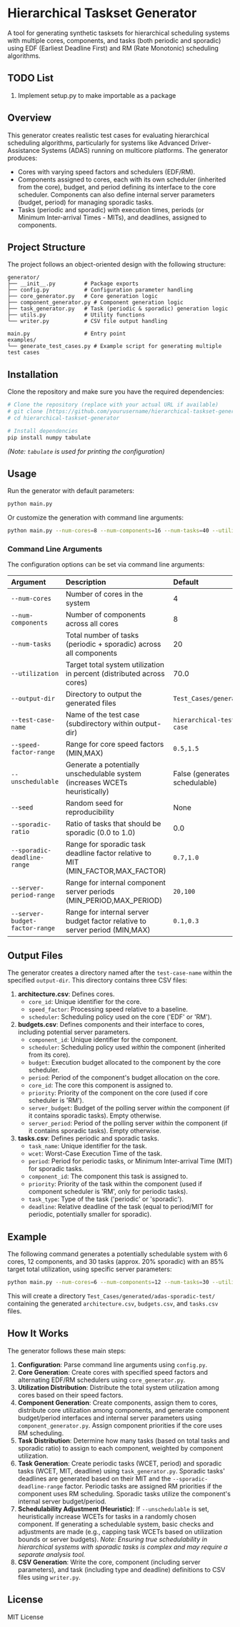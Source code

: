 
# Hierarchical Taskset Generator

A tool for generating synthetic tasksets for hierarchical scheduling systems with multiple cores, components, and tasks (both periodic and sporadic) using EDF (Earliest Deadline First) and RM (Rate Monotonic) scheduling algorithms.

## TODO List
1. Implement setup.py to make importable as a package

## Overview

This generator creates realistic test cases for evaluating hierarchical scheduling algorithms, particularly for systems like Advanced Driver-Assistance Systems (ADAS) running on multicore platforms. The generator produces:

* Cores with varying speed factors and schedulers (EDF/RM).
* Components assigned to cores, each with its own scheduler (inherited from the core), budget, and period defining its interface to the core scheduler. Components can also define internal server parameters (budget, period) for managing sporadic tasks.
* Tasks (periodic and sporadic) with execution times, periods (or Minimum Inter-arrival Times - MITs), and deadlines, assigned to components.

## Project Structure

The project follows an object-oriented design with the following structure:

```
generator/
├── __init__.py         # Package exports
├── config.py           # Configuration parameter handling
├── core_generator.py   # Core generation logic
├── component_generator.py # Component generation logic
├── task_generator.py   # Task (periodic & sporadic) generation logic
├── utils.py            # Utility functions
└── writer.py           # CSV file output handling

main.py                 # Entry point
examples/
└── generate_test_cases.py # Example script for generating multiple test cases
```

## Installation

Clone the repository and make sure you have the required dependencies:

```bash
# Clone the repository (replace with your actual URL if available)
# git clone [https://github.com/yourusername/hierarchical-taskset-generator.git](https://github.com/yourusername/hierarchical-taskset-generator.git)
# cd hierarchical-taskset-generator

# Install dependencies
pip install numpy tabulate
```
*(Note: `tabulate` is used for printing the configuration)*

## Usage

Run the generator with default parameters:

```bash
python main.py
```

Or customize the generation with command line arguments:

```bash
python main.py --num-cores=8 --num-components=16 --num-tasks=40 --utilization=80 --sporadic-ratio=0.2 --output-dir=MyTestCases --test-case-name=MySporadicTest
```

### Command Line Arguments

The configuration options can be set via command line arguments:

| Argument                        | Description                                                                 | Default                    |
| :------------------------------ | :-------------------------------------------------------------------------- | :------------------------- |
| `--num-cores`                   | Number of cores in the system                                               | 4                          |
| `--num-components`              | Number of components across all cores                                       | 8                          |
| `--num-tasks`                   | Total number of tasks (periodic + sporadic) across all components           | 20                         |
| `--utilization`                 | Target total system utilization in percent (distributed across cores)       | 70.0                       |
| `--output-dir`                  | Directory to output the generated files                                     | `Test_Cases/generated`     |
| `--test-case-name`              | Name of the test case (subdirectory within output-dir)                      | `hierarchical-test-case`   |
| `--speed-factor-range`          | Range for core speed factors (MIN,MAX)                                      | `0.5,1.5`                  |
| `--unschedulable`               | Generate a potentially unschedulable system (increases WCETs heuristically) | False (generates schedulable) |
| `--seed`                        | Random seed for reproducibility                                             | None                       |
| `--sporadic-ratio`              | Ratio of tasks that should be sporadic (0.0 to 1.0)                         | 0.0                        |
| `--sporadic-deadline-range`     | Range for sporadic task deadline factor relative to MIT (MIN_FACTOR,MAX_FACTOR) | `0.7,1.0`                  |
| `--server-period-range`         | Range for internal component server periods (MIN_PERIOD,MAX_PERIOD)         | `20,100`                   |
| `--server-budget-factor-range`  | Range for internal server budget factor relative to server period (MIN,MAX) | `0.1,0.3`                  |

## Output Files

The generator creates a directory named after the `test-case-name` within the specified `output-dir`. This directory contains three CSV files:

1.  **architecture.csv**: Defines cores.
    * `core_id`: Unique identifier for the core.
    * `speed_factor`: Processing speed relative to a baseline.
    * `scheduler`: Scheduling policy used on the core ('EDF' or 'RM').
2.  **budgets.csv**: Defines components and their interface to cores, including potential server parameters.
    * `component_id`: Unique identifier for the component.
    * `scheduler`: Scheduling policy used *within* the component (inherited from its core).
    * `budget`: Execution budget allocated to the component by the core scheduler.
    * `period`: Period of the component's budget allocation on the core.
    * `core_id`: The core this component is assigned to.
    * `priority`: Priority of the component on the core (used if core scheduler is 'RM').
    * `server_budget`: Budget of the polling server *within* the component (if it contains sporadic tasks). Empty otherwise.
    * `server_period`: Period of the polling server *within* the component (if it contains sporadic tasks). Empty otherwise.
3.  **tasks.csv**: Defines periodic and sporadic tasks.
    * `task_name`: Unique identifier for the task.
    * `wcet`: Worst-Case Execution Time of the task.
    * `period`: Period for periodic tasks, or Minimum Inter-arrival Time (MIT) for sporadic tasks.
    * `component_id`: The component this task is assigned to.
    * `priority`: Priority of the task within the component (used if component scheduler is 'RM', only for periodic tasks).
    * `task_type`: Type of the task ('periodic' or 'sporadic').
    * `deadline`: Relative deadline of the task (equal to period/MIT for periodic, potentially smaller for sporadic).

## Example

The following command generates a potentially schedulable system with 6 cores, 12 components, and 30 tasks (approx. 20% sporadic) with an 85% target total utilization, using specific server parameters:

```bash
python main.py --num-cores=6 --num-components=12 --num-tasks=30 --utilization=85 --test-case-name=adas-sporadic-test --sporadic-ratio=0.2 --server-period-range=50,150 --server-budget-factor-range=0.15,0.25 --seed=42
```

This will create a directory `Test_Cases/generated/adas-sporadic-test/` containing the generated `architecture.csv`, `budgets.csv`, and `tasks.csv` files.

## How It Works

The generator follows these main steps:

1.  **Configuration**: Parse command line arguments using `config.py`.
2.  **Core Generation**: Create cores with specified speed factors and alternating EDF/RM schedulers using `core_generator.py`.
3.  **Utilization Distribution**: Distribute the total system utilization among cores based on their speed factors.
4.  **Component Generation**: Create components, assign them to cores, distribute core utilization among components, and generate component budget/period interfaces and internal server parameters using `component_generator.py`. Assign component priorities if the core uses RM scheduling.
5.  **Task Distribution**: Determine how many tasks (based on total tasks and sporadic ratio) to assign to each component, weighted by component utilization.
6.  **Task Generation**: Create periodic tasks (WCET, period) and sporadic tasks (WCET, MIT, deadline) using `task_generator.py`. Sporadic tasks' deadlines are generated based on their MIT and the `--sporadic-deadline-range` factor. Periodic tasks are assigned RM priorities if the component uses RM scheduling. Sporadic tasks utilize the component's internal server budget/period.
7.  **Schedulability Adjustment (Heuristic)**: If `--unschedulable` is set, heuristically increase WCETs for tasks in a randomly chosen component. If generating a schedulable system, basic checks and adjustments are made (e.g., capping task WCETs based on utilization bounds or server budgets). *Note: Ensuring true schedulability in hierarchical systems with sporadic tasks is complex and may require a separate analysis tool.*
8.  **CSV Generation**: Write the core, component (including server parameters), and task (including type and deadline) definitions to CSV files using `writer.py`.

## License

MIT License
```
